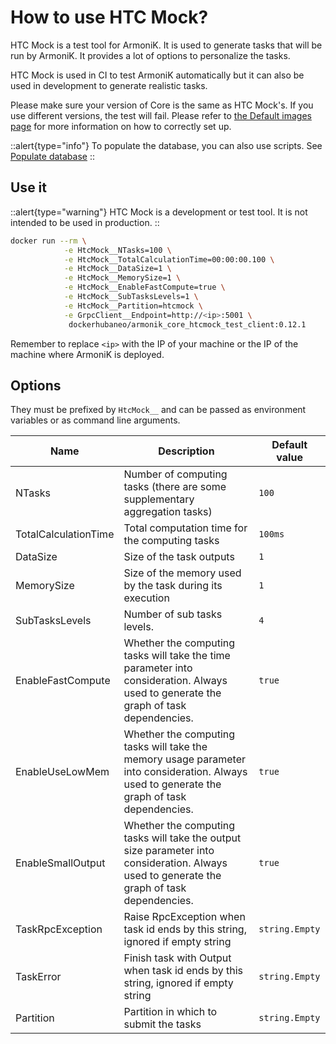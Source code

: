 # How to use HTC Mock?

HTC Mock is a test tool for ArmoniK. It is used to generate tasks that will be run by ArmoniK. It provides a lot of options to personalize the tasks.

HTC Mock is used in CI to test ArmoniK automatically but it can also be used in development to generate realistic tasks.

Please make sure your version of Core is the same as HTC Mock's. If you use different versions, the test will fail. Please refer to [the Default images page](https://aneoconsulting.github.io/ArmoniK/guide/default-images) for more information on how to correctly set up.

::alert{type="info"}
To populate the database, you can also use scripts.  See [Populate database](../populate-database.md)
::

## Use it

::alert{type="warning"}
HTC Mock is a development or test tool. It is not intended to be used in production.
::

```bash [shell]
docker run --rm \
            -e HtcMock__NTasks=100 \
            -e HtcMock__TotalCalculationTime=00:00:00.100 \
            -e HtcMock__DataSize=1 \
            -e HtcMock__MemorySize=1 \
            -e HtcMock__EnableFastCompute=true \
            -e HtcMock__SubTasksLevels=1 \
            -e HtcMock__Partition=htcmock \
            -e GrpcClient__Endpoint=http://<ip>:5001 \
             dockerhubaneo/armonik_core_htcmock_test_client:0.12.1
```

Remember to replace `<ip>` with the IP of your machine or the IP of the machine where ArmoniK is deployed.

## Options

They must be prefixed by `HtcMock__` and can be passed as environment variables or as command line arguments.

| Name                 | Description                                                                                                                                  | Default value  |
|----------------------|----------------------------------------------------------------------------------------------------------------------------------------------|----------------|
| NTasks               | Number of computing tasks (there are some supplementary aggregation tasks)                                                                   | `100`          |
| TotalCalculationTime | Total computation time for the computing tasks                                                                                               | `100ms`        |
| DataSize             | Size of the task outputs                                                                                                                     | `1`            |
| MemorySize           | Size of the memory used by the task during its execution                                                                                     | `1`            |
| SubTasksLevels       | Number of sub tasks levels.                                                                                                                  | `4`            |
| EnableFastCompute    | Whether the computing tasks will take the time parameter into consideration. Always used to generate the graph of task dependencies.         | `true`         |
| EnableUseLowMem      | Whether the computing tasks will take the memory usage parameter into consideration. Always used to generate the graph of task dependencies. | `true`         |
| EnableSmallOutput    | Whether the computing tasks will take the output size parameter into consideration. Always used to generate the graph of task dependencies.  | `true`         |
| TaskRpcException     | Raise RpcException when task id ends by this string, ignored if empty string                                                                 | `string.Empty` |
| TaskError            | Finish task with Output when task id ends by this string, ignored if empty string                                                            | `string.Empty` |
| Partition            | Partition in which to submit the tasks                                                                                                       | `string.Empty` |
